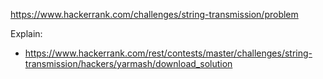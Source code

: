 https://www.hackerrank.com/challenges/string-transmission/problem

Explain:

- https://www.hackerrank.com/rest/contests/master/challenges/string-transmission/hackers/yarmash/download_solution
